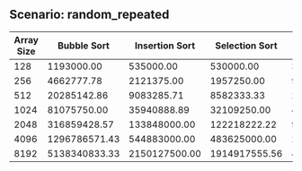 ## Scenario: random_repeated
| Array Size | Bubble Sort | Insertion Sort | Selection Sort | Heap Sort | Shell Sort | Merge Sort | Quick Sort |
| --- | --- | --- | --- | --- | --- | --- | --- |
| 128 | 1193000.00 | 535000.00 | 530000.00 | 395000.00 | 224555.56 | 278222.22 | 167888.89 |
| 256 | 4662777.78 | 2121375.00 | 1957250.00 | 906875.00 | 480333.33 | 588000.00 | 405750.00 |
| 512 | 20285142.86 | 9083285.71 | 8582333.33 | 2041166.67 | 1678750.00 | 1323000.00 | 835500.00 |
| 1024 | 81075750.00 | 35940888.89 | 32109250.00 | 4254750.00 | 3751500.00 | 2740500.00 | 1815333.33 |
| 2048 | 316859428.57 | 133848000.00 | 122218222.22 | 9799000.00 | 12939200.00 | 6153200.00 | 4153857.14 |
| 4096 | 1296786571.43 | 544883000.00 | 483625000.00 | 21913666.67 | 31583375.00 | 13376500.00 | 9886125.00 |
| 8192 | 5138340833.33 | 2150127500.00 | 1914917555.56 | 48110142.86 | 93161571.43 | 26873142.86 | 19319666.67 |

